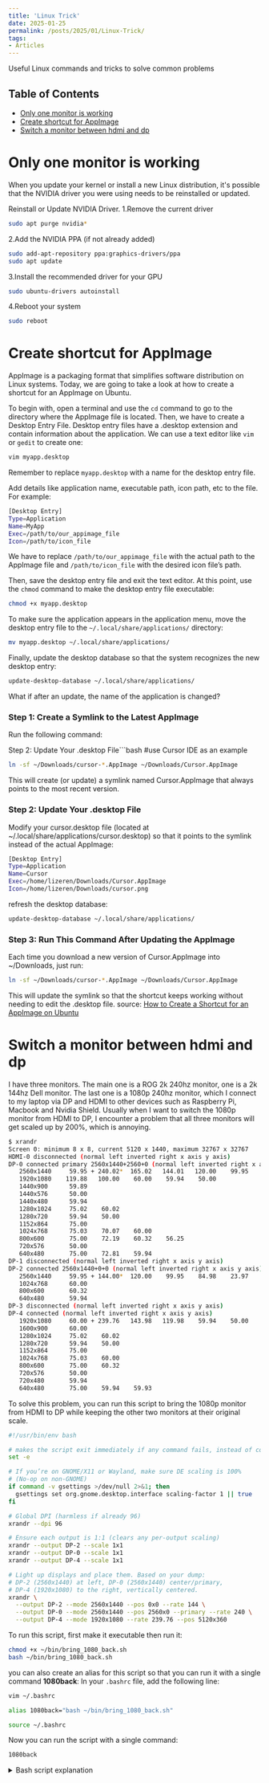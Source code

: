 ```yaml
---
title: 'Linux Trick'
date: 2025-01-25
permalink: /posts/2025/01/Linux-Trick/
tags:
- Articles
---
```


Useful Linux commands and tricks to solve common problems

## Table of Contents
- [Only one monitor is working](#only-one-monitor-is-working)
- [Create shortcut for AppImage](#create-shortcut-for-appimage)
- [Switch a monitor between hdmi and dp](#switch-a-monitor-between-hdmi-and-dp)

# Only one monitor is working
When you update your kernel or install a new Linux distribution, it's possible that the NVIDIA driver you were using needs to be reinstalled or updated.

Reinstall or Update NVIDIA Driver.
1.Remove the current driver
```bash
sudo apt purge nvidia*
```
2.Add the NVIDIA PPA (if not already added)
```bash
sudo add-apt-repository ppa:graphics-drivers/ppa
sudo apt update
```
3.Install the recommended driver for your GPU
```bash
sudo ubuntu-drivers autoinstall
```
4.Reboot your system
```bash
sudo reboot
```

# Create shortcut for AppImage

AppImage is a packaging format that simplifies software distribution on Linux systems. Today, we are going to take a look at how to create a shortcut for an AppImage on Ubuntu.

To begin with, open a terminal and use the `cd` command to go to the directory where the AppImage file is located.
Then, we have to create a Desktop Entry File. Desktop entry files have a .desktop extension and contain information about the application. We can use a text editor like `vim` or `gedit` to create one:
```bash
vim myapp.desktop
```

Remember to replace `myapp.desktop` with a name for the desktop entry file.

Add details like application name, executable path, icon path, etc to the file.
For example:


```bash
[Desktop Entry]
Type=Application
Name=MyApp
Exec=/path/to/our_appimage_file
Icon=/path/to/icon_file
```

We have to replace `/path/to/our_appimage_file` with the actual path to the AppImage file and `/path/to/icon_file` with the desired icon file’s path.

Then, save the desktop entry file and exit the text editor.
At this point, use the `chmod` command to make the desktop entry file executable:
```bash
chmod +x myapp.desktop
```

To make sure the application appears in the application menu, move the desktop entry file to the `~/.local/share/applications/` directory:
```bash
mv myapp.desktop ~/.local/share/applications/
```

Finally, update the desktop database so that the system recognizes the new desktop entry:
```bash
update-desktop-database ~/.local/share/applications/
```
What if after an update, the name of the application is changed?
### Step 1: Create a Symlink to the Latest AppImage
Run the following command:

Step 2: Update Your .desktop File```bash
#use Cursor IDE as an example
```bash
ln -sf ~/Downloads/cursor-*.AppImage ~/Downloads/Cursor.AppImage
```
This will create (or update) a symlink named Cursor.AppImage that always points to the most recent version.
### Step 2: Update Your .desktop File
Modify your cursor.desktop file (located at ~/.local/share/applications/cursor.desktop) so that it points to the symlink instead of the actual AppImage:

```bash
[Desktop Entry]
Type=Application
Name=Cursor
Exec=/home/lizeren/Downloads/Cursor.AppImage
Icon=/home/lizeren/Downloads/cursor.png
```
refresh the desktop database:
```bash
update-desktop-database ~/.local/share/applications/
```
### Step 3: Run This Command After Updating the AppImage
Each time you download a new version of Cursor.AppImage into ~/Downloads, just run:

```bash
ln -sf ~/Downloads/cursor-*.AppImage ~/Downloads/Cursor.AppImage
```
This will update the symlink so that the shortcut keeps working without needing to edit the .desktop file.
source: [How to Create a Shortcut for an AppImage on Ubuntu](https://www.linuxadictos.com/2022/01/24/how-to-create-a-shortcut-for-an-appimage-on-ubuntu/)

# Switch a monitor between hdmi and dp

I have three monitors. The main one is a ROG 2k 240hz monitor, one is a 2k 144hz Dell monitor. The last one is a 1080p 240hz monitor, which I connect to my laptop via DP and HDMI to other devices such as Raspberry Pi, Macbook and Nvidia Shield. Usually when I want to switch the 1080p monitor from HDMI to DP, I encounter a problem that all three monitors will get scaled up by 200%, which is annoying.

```bash
$ xrandr
Screen 0: minimum 8 x 8, current 5120 x 1440, maximum 32767 x 32767
HDMI-0 disconnected (normal left inverted right x axis y axis)
DP-0 connected primary 2560x1440+2560+0 (normal left inverted right x axis y axis) 1mm x 1mm
   2560x1440     59.95 + 240.02*  165.02   144.01   120.00    99.95  
   1920x1080    119.88   100.00    60.00    59.94    50.00  
   1440x900      59.89  
   1440x576      50.00  
   1440x480      59.94  
   1280x1024     75.02    60.02  
   1280x720      59.94    50.00  
   1152x864      75.00  
   1024x768      75.03    70.07    60.00  
   800x600       75.00    72.19    60.32    56.25  
   720x576       50.00  
   640x480       75.00    72.81    59.94  
DP-1 disconnected (normal left inverted right x axis y axis)
DP-2 connected 2560x1440+0+0 (normal left inverted right x axis y axis) 598mm x 336mm
   2560x1440     59.95 + 144.00*  120.00    99.95    84.98    23.97  
   1024x768      60.00  
   800x600       60.32  
   640x480       59.94  
DP-3 disconnected (normal left inverted right x axis y axis)
DP-4 connected (normal left inverted right x axis y axis)
   1920x1080     60.00 + 239.76   143.98   119.98    59.94    50.00  
   1600x900      60.00  
   1280x1024     75.02    60.02  
   1280x720      59.94    50.00  
   1152x864      75.00  
   1024x768      75.03    60.00  
   800x600       75.00    60.32  
   720x576       50.00  
   720x480       59.94  
   640x480       75.00    59.94    59.93 
```



To solve this problem, you can run this script to bring the 1080p monitor from HDMI to DP while keeping the other two monitors at their original scale.

```bash
#!/usr/bin/env bash

# makes the script exit immediately if any command fails, instead of continuing and leaving things in a half-broken state.
set -e 

# If you’re on GNOME/X11 or Wayland, make sure DE scaling is 100%
# (No-op on non-GNOME)
if command -v gsettings >/dev/null 2>&1; then
  gsettings set org.gnome.desktop.interface scaling-factor 1 || true
fi

# Global DPI (harmless if already 96)
xrandr --dpi 96

# Ensure each output is 1:1 (clears any per-output scaling)
xrandr --output DP-2 --scale 1x1
xrandr --output DP-0 --scale 1x1
xrandr --output DP-4 --scale 1x1

# Light up displays and place them. Based on your dump:
# DP-2 (2560x1440) at left, DP-0 (2560x1440) center/primary,
# DP-4 (1920x1080) to the right, vertically centered.
xrandr \
  --output DP-2 --mode 2560x1440 --pos 0x0 --rate 144 \
  --output DP-0 --mode 2560x1440 --pos 2560x0 --primary --rate 240 \
  --output DP-4 --mode 1920x1080 --rate 239.76 --pos 5120x360

```

To run this script, first make it executable then run it:

```bash
chmod +x ~/bin/bring_1080_back.sh
bash ~/bin/bring_1080_back.sh
```
you can also create an alias for this script so that you can run it with a single command **1080back**:
In your `.bashrc` file, add the following line:
```bash
vim ~/.bashrc
```
```bash
alias 1080back="bash ~/bin/bring_1080_back.sh"
```
```bash
source ~/.bashrc
```

Now you can run the script with a single command:
```bash
1080back
```
<details>
<summary>Bash script explanation</summary>

### 1. Script header + safety

```bash
#!/usr/bin/env bash
set -e
```

* `#!/usr/bin/env bash` → tells the system to run the script with Bash.
* `set -e` → makes the script exit immediately if any command fails, instead of continuing and leaving things in a half-broken state.

---

### 2. Reset DE (Desktop Environment) scaling

```bash
if command -v gsettings >/dev/null 2>&1; then
  gsettings set org.gnome.desktop.interface scaling-factor 1 || true
fi
```

* `gsettings` is the config tool for **GNOME**.
* `scaling-factor 1` = force 100% UI scaling (no fractional zoom).
* If you’re on KDE or another DE, this part does nothing (`command -v gsettings` makes sure it only runs if available).
* The `|| true` ensures the script won’t break even if GNOME ignores the command.

Purpose: Avoid the “200% scaling” issue you were seeing.

---

### 3. Force global DPI

```bash
xrandr --dpi 96
```

* This sets Xorg’s logical DPI to **96**, which is the standard “normal” DPI.
* It overrides any bogus EDID values (like `1mm × 1mm`) that could otherwise trick the system into thinking the screen needs HiDPI scaling.

Purpose: Ensures consistent font/UI rendering across all monitors.

---

### 4. Clear per-monitor scaling

```bash
xrandr --output DP-2 --scale 1x1
xrandr --output DP-0 --scale 1x1
xrandr --output DP-4 --scale 1x1
```

* Each monitor (`DP-2`, `DP-0`, `DP-4`) is explicitly told **no scaling** (`1x1`).
* Sometimes after hot-plugging, Xorg keeps an odd scale factor (like `2x2`), which doubles everything — this clears it.

Purpose: Guarantees all displays are running pixel-for-pixel.

---

### 5. Turn on monitors + position them

```bash
xrandr \
  --output DP-2 --mode 2560x1440 --pos 0x0 --rate 144 \
  --output DP-0 --mode 2560x1440 --pos 2560x0 --primary --rate 240 \
  --output DP-4 --mode 1920x1080 --rate 239.76 --pos 5120x360
```

* `--output DP-2 --mode 2560x1440 --pos 0x0 --rate 144`
  → Lights up `DP-2` at 2560×1440, refresh 144 Hz, placed at the **left** edge (0,0).

* `--output DP-0 --mode 2560x1440 --pos 2560x0 --primary --rate 240`
  → Lights up `DP-0` next to DP-2 (so it starts at x=2560), makes it **primary**, refresh 240 Hz.

* `--output DP-4 --mode 1920x1080 --rate 239.76 --pos 5120x360`
  → Places `DP-4` to the **right** of DP-0 (x=5120).

  * The `y=360` vertically offsets it so the 1080-tall screen is centered against the 1440-tall ones ( (1440−1080)/2 = 360 ).

Purpose: Brings all 3 monitors back in a fixed, predictable layout, no matter what the hotplug mess does.

</details>
